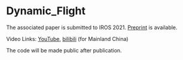 # Dynamic_Flight

The associated paper is submitted to IROS 2021. [Preprint](https://arxiv.org/abs/2103.05870) is available.

Video Links: [YouTube](https://www.youtube.com/watch?v=5YwNXcypBmk), [bilibili](https://www.bilibili.com/video/BV1ey4y187v5?from=search&seid=3053292363057938533) (for Mainland China)

The code will be made public after publication.
